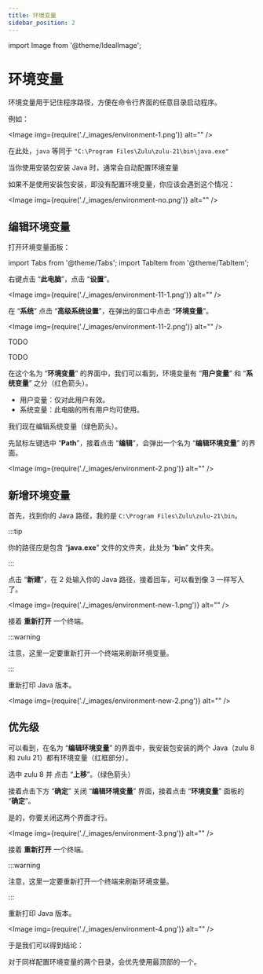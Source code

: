 ```yaml
---
title: 环境变量
sidebar_position: 2
---
```


import Image from '@theme/IdealImage';

# 环境变量

环境变量用于记住程序路径，方便在命令行界面的任意目录启动程序。

例如：

<Image img={require('./_images/environment-1.png')} alt="" />

在此处，`java` 等同于 `"C:\Program Files\Zulu\zulu-21\bin\java.exe"`

当你使用安装包安装 Java 时，通常会自动配置环境变量

如果不是使用安装包安装，即没有配置环境变量，你应该会遇到这个情况：

<Image img={require('./_images/environment-no.png')} alt="" />

## 编辑环境变量

打开环境变量面板：

import Tabs from '@theme/Tabs';
import TabItem from '@theme/TabItem';

<Tabs queryString="environment">
<TabItem value="11" label="Windows 11">

右键点击 “**此电脑**”，点击 “**设置**”。

<Image img={require('./_images/environment-11-1.png')} alt="" />

在 “**系统**” 点击 “**高级系统设置**”，在弹出的窗口中点击 “**环境变量**”。

<Image img={require('./_images/environment-11-2.png')} alt="" />

</TabItem>
<TabItem value="10" label="Windows 10">

TODO

</TabItem>
<TabItem value="server" label="Windows Server">

TODO

</TabItem>
</Tabs>

在这个名为 “**环境变量**” 的界面中，我们可以看到，环境变量有 “**用户变量**” 和 “**系统变量**” 之分（红色箭头）。

- 用户变量：仅对此用户有效。
- 系统变量：此电脑的所有用户均可使用。

我们现在编辑系统变量（绿色箭头）。

先鼠标左键选中 “**Path**”，接着点击 “**编辑**”，会弹出一个名为 “**编辑环境变量**” 的界面。

<Image img={require('./_images/environment-2.png')} alt="" />

## 新增环境变量

首先，找到你的 Java 路径，我的是 `C:\Program Files\Zulu\zulu-21\bin`。

:::tip

你的路径应是包含 “**java.exe**” 文件的文件夹，此处为 “**bin**” 文件夹。

:::

点击 “**新建**”，在 2 处输入你的 Java 路径，接着回车，可以看到像 3 一样写入了。

<Image img={require('./_images/environment-new-1.png')} alt="" />

接着 **重新打开** 一个终端。

:::warning

注意，这里一定要重新打开一个终端来刷新环境变量。

:::

重新打印 Java 版本。

<Image img={require('./_images/environment-new-2.png')} alt="" />

## 优先级

可以看到，在名为 “**编辑环境变量**” 的界面中，我安装包安装的两个 Java（zulu 8 和 zulu 21）都有环境变量（红框部分）。

选中 zulu 8 并 点击 “**上移**”。（绿色箭头）

接着点击下方 “**确定**” 关闭 “**编辑环境变量**” 界面，接着点击 “**环境变量**” 面板的 “**确定**”。

是的，你要关闭这两个界面才行。

<Image img={require('./_images/environment-3.png')} alt="" />

接着 **重新打开** 一个终端。

:::warning

注意，这里一定要重新打开一个终端来刷新环境变量。

:::

重新打印 Java 版本。

<Image img={require('./_images/environment-4.png')} alt="" />

于是我们可以得到结论：

对于同样配置环境变量的两个目录，会优先使用最顶部的一个。

